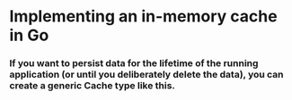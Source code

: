# Implementing an in-memory cache in Go

### If you want to persist data for the lifetime of the running application (or until you deliberately delete the data), you can create a generic Cache type like this.
